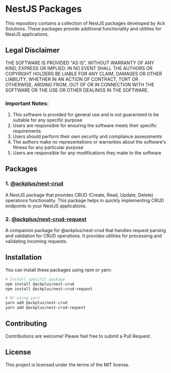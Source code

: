 # NestJS Packages

This repository contains a collection of NestJS packages developed by Ack Solutions. These packages provide additional functionality and utilities for NestJS applications.

## Legal Disclaimer

THE SOFTWARE IS PROVIDED "AS IS", WITHOUT WARRANTY OF ANY KIND, EXPRESS OR IMPLIED. IN NO EVENT SHALL THE AUTHORS OR COPYRIGHT HOLDERS BE LIABLE FOR ANY CLAIM, DAMAGES OR OTHER LIABILITY, WHETHER IN AN ACTION OF CONTRACT, TORT OR OTHERWISE, ARISING FROM, OUT OF OR IN CONNECTION WITH THE SOFTWARE OR THE USE OR OTHER DEALINGS IN THE SOFTWARE.

### Important Notes:
1. This software is provided for general use and is not guaranteed to be suitable for any specific purpose
2. Users are responsible for ensuring the software meets their specific requirements
3. Users should perform their own security and compliance assessments
4. The authors make no representations or warranties about the software's fitness for any particular purpose
5. Users are responsible for any modifications they make to the software

## Packages

### 1. [@ackplus/nest-crud](./packages/nest-crud/README.md)
A NestJS package that provides CRUD (Create, Read, Update, Delete) operations functionality. This package helps in quickly implementing CRUD endpoints in your NestJS applications.

### 2. [@ackplus/nest-crud-request](./packages/nest-crud-request/README.md)
A companion package for @ackplus/nest-crud that handles request parsing and validation for CRUD operations. It provides utilities for processing and validating incoming requests.


## Installation

You can install these packages using npm or yarn:

```bash
# Install specific package
npm install @ackplus/nest-crud
npm install @ackplus/nest-crud-request

# Or using yarn
yarn add @ackplus/nest-crud
yarn add @ackplus/nest-crud-request
```

## Contributing

Contributions are welcome! Please feel free to submit a Pull Request.

## License

This project is licensed under the terms of the MIT license.

